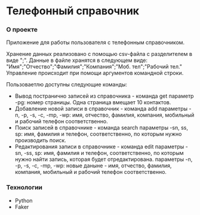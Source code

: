 # Телефонный справочник

### О проекте

Приложение для работы пользователя с телефонным справочником.

Хранение данных реализовано с помощью csv-файла с разделителем в виде ";".
Данные в файле хранятся в следующем виде:
"Имя";"Отчество";"Фамилия";"Компания";"Моб. тел";"Рабочий тел."
Управление происходит при помощи аргументов командной строки.

Пользоваетлю доступны следующие команды:
- Вывод постранично записей из справочника - команда get
    параметр -pg: номер страницы. Одна страница вмещает 10 контактов.
- Добавление новой записи в справочник - команда add
    параметры -n, -p, -s, -c, -mp, -wp: имя, отчество, фамилия,
    компания, мобильный и рабочий телефон соответственно.
- Поиск записей в справочнике - команда search
    параметры -sn, ss, sp: имя, фамилия и телефон, соответственно,
    по которым нужно производить поиск.
- Редактирования записи в справочнике - команда edit
    параметры -sn, -ss, sp: имя, фамилия и телефон, соответственно,
    по которым нужно найти запись, которая будет отредактирована.
    параметры -n, -p, -s, -c, -mp, -wp: новые даныне - имя, отчество, фамилия,
    компания, мобильный и рабочий телефон соответственно.

### Технологии
- Python
- Faker
